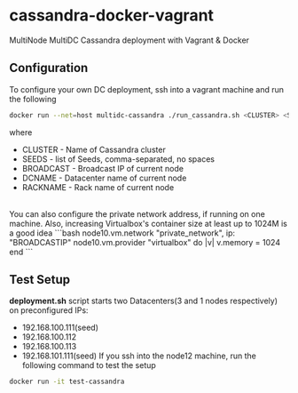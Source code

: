 # cassandra-docker-vagrant
MultiNode MultiDC Cassandra deployment with Vagrant &amp; Docker

## Configuration
To configure your own DC deployment, ssh into a vagrant machine and run the following
```bash
docker run --net=host multidc-cassandra ./run_cassandra.sh <CLUSTER> <SEEDS> <BROADCAST> <DCNAME> <RACKNAME>
```
where
- CLUSTER - Name of Cassandra cluster
- SEEDS - list of Seeds, comma-separated, no spaces
- BROADCAST - Broadcast IP of current node
- DCNAME - Datacenter name of current node
- RACKNAME - Rack name of current node

<br>
You can also configure the private network address, if running on one machine. Also, increasing Virtualbox's container size at least up to 1024M is a good idea
```bash
node10.vm.network "private_network", ip: "BROADCASTIP"
node10.vm.provider "virtualbox" do |v|
 v.memory = 1024
end
```

## Test Setup
**deployment.sh** script starts two Datacenters(3 and 1 nodes respectively) on preconfigured IPs: 
- 192.168.100.111(seed)
- 192.168.100.112
- 192.168.100.113
- 192.168.101.111(seed)
If you ssh into the node12 machine, run the following command to test the setup 
```bash
docker run -it test-cassandra
```
